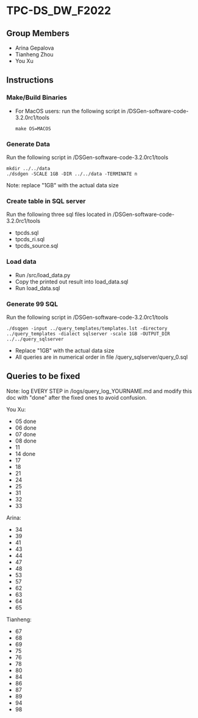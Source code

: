 # TPC-DS_DW_F2022
## Group Members
- Arina Gepalova
- Tianheng Zhou
- You Xu

## Instructions
### Make/Build Binaries
- For MacOS users: run the following script in /DSGen-software-code-3.2.0rc1/tools
    ```
    make OS=MACOS
    ```

### Generate Data
Run the following script in /DSGen-software-code-3.2.0rc1/tools
```
mkdir ../../data
./dsdgen -SCALE 1GB -DIR ../../data -TERMINATE n
```
Note: replace "1GB" with the actual data size

### Create table in SQL server
Run the following three sql files located in /DSGen-software-code-3.2.0rc1/tools
- tpcds.sql
- tpcds_ri.sql
- tpcds_source.sql

### Load data
- Run /src/load_data.py
- Copy the printed out result into load_data.sql
- Run load_data.sql

### Generate 99 SQL
Run the following script in /DSGen-software-code-3.2.0rc1/tools
```
./dsqgen -input ../query_templates/templates.lst -directory ../query_templates -dialect sqlserver -scale 1GB -OUTPUT_DIR ../../query_sqlserver
```
- Replace "1GB" with the actual data size
- All queries are in numerical order in file /query_sqlserver/query_0.sql

## Queries to be fixed
Note: log EVERY STEP in /logs/query_log_YOURNAME.md and modify this doc with "done" after the fixed ones to avoid confusion.

You Xu:
- 05 done
- 06 done
- 07 done
- 08 done
- 11
- 14 done
- 17
- 18
- 21
- 24
- 25
- 31
- 32
- 33

Arina:
- 34
- 39
- 41
- 43
- 44
- 47
- 48
- 53
- 57
- 62
- 63
- 64
- 65

Tianheng:
- 67
- 68
- 69
- 75
- 76
- 78
- 80
- 84
- 86
- 87
- 89
- 94
- 98